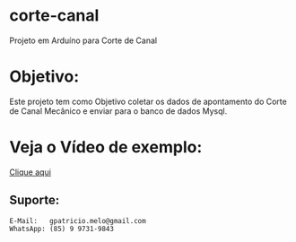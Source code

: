 # corte-canal
Projeto em Arduíno para Corte de Canal

# Objetivo:
Este projeto tem como Objetivo coletar os dados de apontamento do Corte de Canal Mecânico e enviar para o banco de dados Mysql.

# Veja o Vídeo de exemplo:
<a href="https://youtu.be/g_c3zaJbcKk"> Clique aqui </a>

## Suporte:
``` 
E-Mail:   gpatricio.melo@gmail.com 
WhatsApp: (85) 9 9731-9843
```
